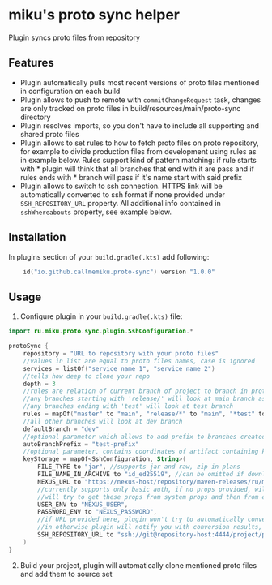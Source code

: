 # miku's proto sync helper
Plugin syncs proto files from repository

## Features
- Plugin automatically pulls most recent versions of proto files mentioned in configuration on each build 
- Plugin allows to push to remote with `commitChangeRequest` task, changes are only tracked on proto files in build/resources/main/proto-sync directory
- Plugin resolves imports, so you don't have to include all supporting and shared proto files
- Plugin allows to set rules to how to fetch proto files on proto repository, for example to divide production files from development using rules as in example below. Rules support kind of pattern matching: if rule starts with * plugin will think that all branches that end with it are pass and if rules ends with * branch will pass if it's name start with said prefix
- Plugin allows to switch to ssh connection. HTTPS link will be automatically converted to ssh format if none provided under `SSH_REPOSITORY_URL` property. All additional info contained in `sshWhereabouts` property, see example below.
## Installation
In plugins section of your `build.gradle(.kts)` add following:
```kotlin
    id("io.github.callmemiku.proto-sync") version "1.0.0"
```

## Usage
1. Configure plugin in your `build.gradle(.kts)` file:

```kotlin
import ru.miku.proto.sync.plugin.SshConfiguration.*

protoSync {
    repository = "URL to repository with your proto files"
    //values in list are equal to proto files names, case is ignored
    services = listOf("service name 1", "service name 2")
    //tells how deep to clone your repo
    depth = 3
    //rules are relation of current branch of project to branch in proto repo
    //any branches starting with 'release/' will look at main branch as well as master branch
    //any branches ending with 'test' will look at test branch
    rules = mapOf("master" to "main", "release/*" to "main", "*test" to "test")
    //all other branches will look at dev branch
    defaultBranch = "dev"
    //optional parameter which allows to add prefix to branches created with commitChangeRequest task
    autoBranchPrefix = "test-prefix"
    //optional parameter, contains coordinates of artifact containing key. following example for jar containing id_ed25519 file in root dir
    keyStorage = mapOf<SshConfiguration, String>(
        FILE_TYPE to "jar", //supports jar and raw, zip in plans
        FILE_NAME_IN_ARCHIVE to "id_ed25519", //can be omitted if download is raw
        NEXUS_URL to "https://nexus-host/repository/maven-releases/ru/miku/key-storage/1.0.0/key-storage-1.0.0.jar",
        //currently supports only basic auth, if no props provided, will try to access unauthorized
        //will try to get these props from system props and then from env
        USER_ENV to "NEXUS_USER",
        PASSWORD_ENV to "NEXUS_PASSWORD",
        //if URL provided here, plugin won't try to automatically convert
        //in otherwise plugin will notify you with conversion results, so it's possible to track possible problems
        SSH_REPOSITORY_URL to "ssh://git@repository-host:4444/project/proto-storage.git"
    )
}
```

2. Build your project, plugin will automatically clone mentioned proto files and add them to source set
